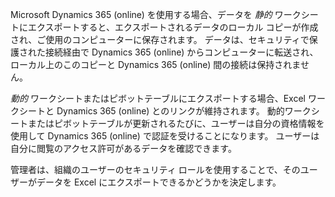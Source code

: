 Microsoft Dynamics 365 (online) を使用する場合、データを *静的* ワークシートにエクスポートすると、エクスポートされるデータのローカル コピーが作成され、ご使用のコンピューターに保存されます。 データは、セキュリティで保護された接続経由で Dynamics 365 (online) からコンピューターに転送され、ローカル上のこのコピーと Dynamics 365 (online) 間の接続は保持されません。  
  
 *動的* ワークシートまたはピボットテーブルにエクスポートする場合、Excel ワークシートと Dynamics 365 (online) とのリンクが維持されます。 動的ワークシートまたはピボットテーブルが更新されるたびに、ユーザーは自分の資格情報を使用して Dynamics 365 (online) で認証を受けることになります。 ユーザーは自分に閲覧のアクセス許可があるデータを確認できます。  
  
 管理者は、組織のユーザーのセキュリティ ロールを使用することで、そのユーザーがデータを Excel にエクスポートできるかどうかを決定します。